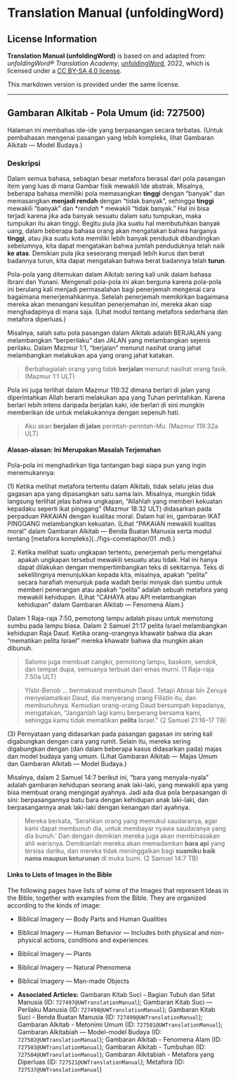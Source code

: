 # Translation Manual (unfoldingWord)

## License Information

**Translation Manual (unfoldingWord)** is based on and adapted from: _unfoldingWord® Translation Academy_, [unfoldingWord](https://unfoldingword.org/utw), 2022, which is licensed under a [CC BY-SA 4.0 license](https://creativecommons.org/licenses/by-sa/4.0/legalcode.en).

This markdown version is provided under the same license.



--------------------------------

## Gambaran Alkitab - Pola Umum (id: 727500)

Halaman ini membahas ide\-ide yang berpasangan secara terbatas. (Untuk pembahasan mengenai pasangan yang lebih kompleks, lihat Gambaran Alkitab — Model Budaya.)

### Deskripsi

Dalam semua bahasa, sebagian besar metafora berasal dari pola pasangan item yang luas di mana Gambar fisik mewakili Ide abstrak. Misalnya, beberapa bahasa memiliki pola memasangkan **tinggi** dengan “banyak” dan memasangkan **menjadi rendah** dengan “tidak banyak”, sehingga **tinggi** mewakili “banyak” dan \**rendah* \* mewakili “tidak banyak.” Hal ini bisa terjadi karena jika ada banyak sesuatu dalam satu tumpukan, maka tumpukan itu akan tinggi. Begitu pula jika suatu hal membutuhkan banyak uang, dalam beberapa bahasa orang akan mengatakan bahwa harganya **tinggi**, atau jika suatu kota memiliki lebih banyak penduduk dibandingkan sebelumnya, kita dapat mengatakan bahwa jumlah penduduknya telah naik **ke atas**. Demikian pula jika seseorang menjadi lebih kurus dan berat badannya turun, kita dapat mengatakan bahwa berat badannya telah **turun**.

Pola\-pola yang ditemukan dalam Alkitab sering kali unik dalam bahasa Ibrani dan Yunani. Mengenali pola\-pola ini akan berguna karena pola\-pola ini berulang kali menjadi permasalahan bagi penerjemah mengenai cara bagaimana menerjemahkannya. Setelah penerjemah memikirkan bagaimana mereka akan menangani kesulitan penerjemahan ini, mereka akan siap menghadapinya di mana saja. (Lihat modul tentang metafora sederhana dan metafora diperluas.)

Misalnya, salah satu pola pasangan dalam Alkitab adalah BERJALAN yang melambangkan “berperilaku” dan JALAN yang melambangkan sejenis perilaku. Dalam Mazmur 1:1, “berjalan” menurut nasihat orang jahat melambangkan melakukan apa yang orang jahat katakan.

> Berbahagialah orang yang tidak **berjalan** menurut nasihat orang fasik. (Mazmur 1:1 ULT)

Pola ini juga terlihat dalam Mazmur 119:32 dimana berlari di jalan yang diperintahkan Allah berarti melakukan apa yang Tuhan perintahkan. Karena berlari lebih intens daripada berjalan kaki, ide berlari di sini mungkin memberikan ide untuk melakukannya dengan sepenuh hati.

> Aku akan **berjalan di jalan** perintah\-perintah\-Mu. (Mazmur 119:32a ULT)

#### Alasan\-alasan: Ini Merupakan Masalah Terjemahan

Pola\-pola ini menghadirkan tiga tantangan bagi siapa pun yang ingin menemukannya:

(1\) Ketika melihat metafora tertentu dalam Alkitab, tidak selalu jelas dua gagasan apa yang dipasangkan satu sama lain. Misalnya, mungkin tidak langsung terlihat jelas bahwa ungkapan, “Allahlah yang memberi kekuatan kepadaku seperti ikat pinggang” (Mazmur 18:32 ULT) didasarkan pada perpaduan PAKAIAN dengan kualitas moral. Dalam hal ini, gambaran IKAT PINGGANG melambangkan kekuatan. (Lihat “PAKAIAN mewakili kualitas moral” dalam Gambaran Alkitab — Benda Buatan Manusia serta modul tentang \[metafora kompleks](../figs\-cometaphor/01 .md).)

2. Ketika melihat suatu ungkapan tertentu, penerjemah perlu mengetahui apakah ungkapan tersebut mewakili sesuatu atau tidak. Hal ini hanya dapat dilakukan dengan mempertimbangkan teks di sekitarnya. Teks di sekelilingnya menunjukkan kepada kita, misalnya, apakah “pelita” secara harafiah menunjuk pada wadah berisi minyak dan sumbu untuk memberi penerangan atau apakah “pelita” adalah sebuah metafora yang mewakili kehidupan. (Lihat “CAHAYA atau API melambangkan kehidupan” dalam Gambaran Alkitab — Fenomena Alam.)

Dalam 1 Raja\-raja 7:50, pemotong lampu adalah pisau untuk memotong sumbu pada lampu biasa. Dalam 2 Samuel 21:17 pelita Israel melambangkan kehidupan Raja Daud. Ketika orang\-orangnya khawatir bahwa dia akan “mematikan pelita Israel” mereka khawatir bahwa dia mungkin akan dibunuh.

> Salomo juga membuat cangkir, pemotong lampu, baskom, sendok, dan tempat dupa, semuanya terbuat dari emas murni. (1 Raja\-raja 7:50a ULT)

> YIsbi\-Benob … bermaksud membunuh Daud. Tetapi Abisai bin Zeruya menyelamatkan Daud, dia menyerang orang Filistin itu, dan membunuhnya. Kemudian orang\-orang Daud bersumpah kepadanya, mengatakan, “Janganlah lagi kamu berperang bersama kami, sehingga kamu tidak mematikan **pelita** Israel.” (2 Samuel 21:16–17 TB)

(3\) Pernyataan yang didasarkan pada pasangan gagasan ini sering kali digabungkan dengan cara yang rumit. Selain itu, mereka sering digabungkan dengan (dan dalam beberapa kasus didasarkan pada) majas dan model budaya yang umum. (Lihat Gambaran Alkitab — Majas Umum dan Gambaran Alkitab — Model Budaya.)

Misalnya, dalam 2 Samuel 14:7 berikut ini, “bara yang menyala\-nyala” adalah gambaran kehidupan seorang anak laki\-laki, yang mewakili apa yang bisa membuat orang mengingat ayahnya. Jadi ada dua pola berpasangan di sini: berpasangannya batu bara dengan kehidupan anak laki\-laki, dan berpasangannya anak laki\-laki dengan kenangan dari ayahnya.

> Mereka berkata, ‘Serahkan orang yang memukul saudaranya, agar kami dapat membunuh dia, untuk membayar nyawa saudaranya yang dia bunuh.’ Dan dengan demikian mereka juga akan membinasakan ahli warisnya. Demikianlah mereka akan memadamkan **bara api** yang tersisa dariku, dan mereka tidak meninggalkan bagi **suamiku baik nama maupun keturunan** di muka bumi. (2 Samuel 14:7 TB)

#### Links to Lists of Images in the Bible

The following pages have lists of some of the Images that represent Ideas in the Bible, together with examples from the Bible. They are organized according to the kinds of image:

* Biblical Imagery — Body Parts and Human Qualities
* Biblical Imagery — Human Behavior — Includes both physical and non\-physical actions, conditions and experiences
* Biblical Imagery — Plants
* Biblical Imagery — Natural Phenomena
* Biblical Imagery — Man\-made Objects

* **Associated Articles:** Gambaran Kitab Suci - Bagian Tubuh dan Sifat Manusia (ID: `727497@UWTranslationManual`); Gambaran Kitab Suci  — Perilaku Manusia (ID: `727498@UWTranslationManual`); Gambaran Kitab Suci - Benda Buatan Manusia (ID: `727499@UWTranslationManual`); Gambaran Alkitab - Metonimi Umum (ID: `727501@UWTranslationManual`); Gambaran Alkitabiah — Model-model Budaya (ID: `727502@UWTranslationManual`); Gambaran Alkitab - Fenomena Alam (ID: `727503@UWTranslationManual`); Gambaran Alkitab - Tumbuhan (ID: `727504@UWTranslationManual`); Gambaran Alkitabiah - Metafora yang Diperluas (ID: `727521@UWTranslationManual`); Metafora (ID: `727537@UWTranslationManual`)

